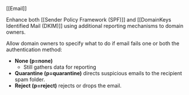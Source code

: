 [[Email]]

Enhance both [[Sender Policy Framework (SPF)]] and [[DomainKeys Identified Mail (DKIM)]] using additional reporting mechanisms to domain owners.

Allow domain owners to specify what to do if email fails one or both the authentication method:

- **None (p=none)**
	- Still gathers data for reporting
- **Quarantine (p=quarantine)** directs suspicious emails to the recipient spam folder.
- **Reject (p=reject)** rejects or drops the email.